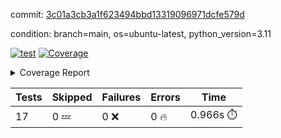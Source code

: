 commit: [3c01a3cb3a1f623494bbd13319096971dcfe579d](https://github.com/rcmdnk/conf-finder/tree/3c01a3cb3a1f623494bbd13319096971dcfe579d)

condition: branch=main, os=ubuntu-latest, python_version=3.11

[![test](https://github.com/rcmdnk/conf-finder/actions/workflows/test.yml/badge.svg)](https://github.com/rcmdnk/conf-finder/actions/runs/16128947378)
<a href="https://github.com/rcmdnk/conf-finder/blob/3c01a3cb3a1f623494bbd13319096971dcfe579d/README.md"><img alt="Coverage" src="https://img.shields.io/badge/Coverage-83%25-green.svg" /></a><details><summary>Coverage Report </summary><table><tr><th>File</th><th>Stmts</th><th>Miss</th><th>Cover</th><th>Missing</th></tr><tbody><tr><td colspan="5"><b>src/conf_finder</b></td></tr><tr><td>&nbsp; &nbsp;<a href="https://github.com/rcmdnk/conf-finder/blob/3c01a3cb3a1f623494bbd13319096971dcfe579d/src/conf_finder/conf_finder.py">conf_finder.py</a></td><td>169</td><td>29</td><td>83%</td><td><a href="https://github.com/rcmdnk/conf-finder/blob/3c01a3cb3a1f623494bbd13319096971dcfe579d/src/conf_finder/conf_finder.py#L8">8</a>, <a href="https://github.com/rcmdnk/conf-finder/blob/3c01a3cb3a1f623494bbd13319096971dcfe579d/src/conf_finder/conf_finder.py#L62-L63">62&ndash;63</a>, <a href="https://github.com/rcmdnk/conf-finder/blob/3c01a3cb3a1f623494bbd13319096971dcfe579d/src/conf_finder/conf_finder.py#L86-L90">86&ndash;90</a>, <a href="https://github.com/rcmdnk/conf-finder/blob/3c01a3cb3a1f623494bbd13319096971dcfe579d/src/conf_finder/conf_finder.py#L99-L100">99&ndash;100</a>, <a href="https://github.com/rcmdnk/conf-finder/blob/3c01a3cb3a1f623494bbd13319096971dcfe579d/src/conf_finder/conf_finder.py#L105-L106">105&ndash;106</a>, <a href="https://github.com/rcmdnk/conf-finder/blob/3c01a3cb3a1f623494bbd13319096971dcfe579d/src/conf_finder/conf_finder.py#L150">150</a>, <a href="https://github.com/rcmdnk/conf-finder/blob/3c01a3cb3a1f623494bbd13319096971dcfe579d/src/conf_finder/conf_finder.py#L169-L174">169&ndash;174</a>, <a href="https://github.com/rcmdnk/conf-finder/blob/3c01a3cb3a1f623494bbd13319096971dcfe579d/src/conf_finder/conf_finder.py#L195">195</a>, <a href="https://github.com/rcmdnk/conf-finder/blob/3c01a3cb3a1f623494bbd13319096971dcfe579d/src/conf_finder/conf_finder.py#L200">200</a>, <a href="https://github.com/rcmdnk/conf-finder/blob/3c01a3cb3a1f623494bbd13319096971dcfe579d/src/conf_finder/conf_finder.py#L228">228</a>, <a href="https://github.com/rcmdnk/conf-finder/blob/3c01a3cb3a1f623494bbd13319096971dcfe579d/src/conf_finder/conf_finder.py#L246">246</a>, <a href="https://github.com/rcmdnk/conf-finder/blob/3c01a3cb3a1f623494bbd13319096971dcfe579d/src/conf_finder/conf_finder.py#L289-L290">289&ndash;290</a>, <a href="https://github.com/rcmdnk/conf-finder/blob/3c01a3cb3a1f623494bbd13319096971dcfe579d/src/conf_finder/conf_finder.py#L320-L321">320&ndash;321</a>, <a href="https://github.com/rcmdnk/conf-finder/blob/3c01a3cb3a1f623494bbd13319096971dcfe579d/src/conf_finder/conf_finder.py#L325">325</a>, <a href="https://github.com/rcmdnk/conf-finder/blob/3c01a3cb3a1f623494bbd13319096971dcfe579d/src/conf_finder/conf_finder.py#L333">333</a></td></tr><tr><td><b>TOTAL</b></td><td><b>174</b></td><td><b>29</b></td><td><b>83%</b></td><td>&nbsp;</td></tr></tbody></table></details>

| Tests | Skipped | Failures | Errors | Time |
| ----- | ------- | -------- | -------- | ------------------ |
| 17 | 0 :zzz: | 0 :x: | 0 :fire: | 0.966s :stopwatch: |

